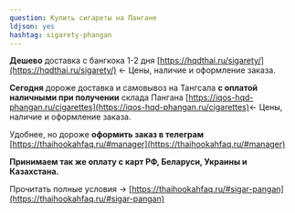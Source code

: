 ```yaml
---
question: Купить сигареты на Пангане
ldjson: yes
hashtag: sigarety-phangan
---
```


**Дешево** доставка с бангкока 1-2 дня [https://hqdthai.ru/sigarety/](https://hqdthai.ru/sigarety/) <- Цены, наличие и оформление заказа.

**Сегодня** дороже доставка и самовывоз на Тангсала **с оплатой наличными при получении** склада Пангана [https://iqos-hqd-phangan.ru/cigarettes](https://iqos-hqd-phangan.ru/cigarettes)<- Цены, наличие и оформление заказа.

Удобнее, но дороже **оформить заказ в телеграм** [https://thaihookahfaq.ru/#manager](https://thaihookahfaq.ru/#manager)

**Принимаем так же оплату с карт РФ, Беларуси, Украины и Казахстана.**

Прочитать полные условия -> [https://thaihookahfaq.ru/#sigar-pangan](https://thaihookahfaq.ru/#sigar-pangan)
